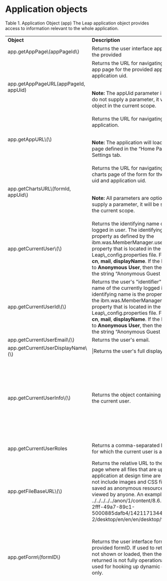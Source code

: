 # Application objects 

Table 1. Application Object (app) The Leap application object provides access to information relevant to the whole application.

<table>
<tr>
<td> <b>Object</b> </td><td> <b>Description</b> <td><b>Example</b></td>
</tr>
<tr>
<td>app.getAppPage\(appPageId\)
<td>Returns the user interface app page object for the provided
<td>

```
var myAppPage = app.getAppPage(“AP_Welcome”);
```

</tr>
<tr>
<td>app.getAppPageURL(appPageId, appUid)
<td>Returns the URL for navigating directly to the app page for the provided app page id and application uid.<br>
<br>

<b>Note:</b> The appUid parameter is optional. If you do not supply a parameter, it will be set to the object in the current scope.
<td>
</tr>
<tr>
<td>app.getAppURL\(\)
<td>Returns the URL for navigating directly to the application.<br>
<br>

<b>Note:</b> The application will load the form or app page defined in the “Home Page” field on the Settings tab.
</tr>
<tr>
<td>app.getChartsURL\(formId, appUid\)
<td>Returns the URL for navigating directly to the charts page of the form for the provided form uid and application uid.<br>
<br>

<b>Note:</b> All parameters are optional. If you do not supply a parameter, it will be set to the object in the current scope.
<td>

```
var url = app.getChartsURL(form.getId(), app.getUID());
```

</tr>
<tr>
<td>app.getCurrentUser\(\)
<td>Returns the identifying name of the currently logged in user. The identifying name is the property as defined by the ibm.was.MemberManager.userProps.id property that is located in the Leap\_config.properties file. For example, <b>uid</b>, <b>cn</b>, <b>mail</b>, <b>displayName</b>. If the Initiator Role is set to <b>Anonymous User</b>, then the function returns the string “Anonymous Guest User”.
<td>To populate the current user's login name into a field in the form, place the following statement in the <b>onLoad</b> event of the form:<br>
<br>

<b>Note:</b> The following code must be entered as a single line.

```
//change F_SingleLine to the ID of the desired field 
BO.F_SingleLine.setValue(app.getCurrentUser());
```

</tr>
<tr>
<td>app.getCurrentUserId\(\)
<td>Returns the user's "identifier" - the identifying name of the currently logged in user. The identifying name is the property as defined by the ibm.was.MemberManager.userProps.id property that is located in the Leap\_config.properties file. For example, <b>uid</b>, <b>cn</b>, <b>mail</b>, <b>displayName</b>. If the Initiator Role is set to <b>Anonymous User</b>, then the function returns the string “Anonymous Guest User”.
<td>
</tr>
<tr>
<td>app.getCurrentUserEmail\(\)
<td>Returns the user's email.
<td>
</tr>
<tr>
<td>app.getCurrentUserDisplayName\(\)
<td>|Returns the user's full display name.
<td>Ex. "Eduardo Ramírez López".
</tr>
<tr>
<td>app.getCurrentUserInfo\(\)
<td>Returns the object containing the attributes of the current user.
<td>For example:

```
{id: "pflorez123", email: "Pedro.Flores@example.com", displayName: "Pedro Flores", userType: "owner"}
```

<b>Note:</b> Not all attributes are available in all deployments. In that case, some of these values will be null.

<b>userType</b>** – possible values:

<ul>
<li>  "owner" – if current user is the app owner</li>
<li>  "guest" – if the current user is anonymous</li>
<li>   "" \(empty string\) – in all other cases</li>
</ul>
</tr>
<tr>
<td>app.getCurrentUserRoles
<td>Returns a comma-separated list of all the roles for which the current user is a member.
<td>For example:

```
item.setValue(app.getCurrentUserRoles());
```

</td>
</tr>
<td>app.getFileBaseURL\(\)
<td>Returns the relative URL to the current browser page where all files that are uploaded into the application at design time are stored. This does not include images and CSS files. All files are saved as anonymous resources that can be viewed by anyone. An example url is ../../../../../anon/1/content/8.6.0.363/97eeb588-2fff-49a7-89c1-5000885dafb4/1421171344944-2/desktop/en/en/en/desktop/files/
<td>
</tr>
<tr>
<td>app.getForm\(formID\)
<td>Returns the user interface form object for the provided formID. If used to return a form that is not shown or loaded, then the object that is returned is not fully operational and should be used for hooking up dynamic event handlers only.
<td>Register an event listener to a service in order to do something when it returns:

```
var form = app.getForm('F_Form1');
     var service = form.getServiceConfiguration('SC_ServiceConfig0');

     service.connectEvent('onCallFinished', function(pSuccess)
     {
     alert('call finished');
     });
```

</tr>
<tr>
<td>app.getFormLaunchURL\(formId, appUid\)
<td>Returns the URL for navigating directly to the form for the provided application uid and form uid.

<b>Note:</b> All parameters are optional. If you do not supply a parameter, it will be set to the object in the current scope.

<td>
```
var url = app.getFormLaunchURL();
var url = app.getFormLaunchURL(form.getId());
var url = app.getFormLaunchURL(form.getId(), app.getUID());

```

</tr>
<tr>
<td>app.getImageBaseURL\(\)
<td>Returns the relative URL to the current browser page where all images that are uploaded into the application at design time are stored. All images are saved as anonymous resources that can be viewed by anyone. An example url is ../../../../../anon/1/content/8.6.0.363/97eeb588-2fff-49a7-89c1-5000885dafb4/1421171344944-2/desktop/en/en/en/desktop/image/
<td>
</tr>
<tr>
<td> app.getLocale\(\)
<td>Returns the current locale of the application, according to the application's settings or the current user's preferences. The returned value is a locale code, in accordance with [Tags for the Identification of Languages \(RFC 3066\)](https://www.ietf.org/rfc/rfc3066.txt).
<td>
</tr>
<tr>
<td>app.getLocation\(callbackFunction, highAccuracy\)
<td>Allows the form designer to get the current user's location.<br>
<br>
 <b>callbackFunction</b> - the callback that occurs after the location request finishes. The designer must define the function to have one argument which will be assigned a Position object if the location request was successful, or null if the request was unsuccessful. Inside the function the designer can assign location attributes to different fields. Five values can be accessed:

<ul>
<li>   position.coords.latitude</li>
<li>   position.coords.longitude</li>
<li>   position.coords.accuracy</li>
<li>   position.coords.altitude</li>
<li>   position.coords.altitudeAccuracy</li>
</ul>
<br>
More information in [https://developer.mozilla.org/en-US/docs/Web/API/Position/](https://developer.mozilla.org/en-US/docs/Web/API/Position/).<br>
<br>
highAccuracy - a boolean value that requests a high accuracy location from the browser if true. See [https://developer.mozilla.org/en-US/docs/Web/API/PositionOptions/enableHighAccuracy](https://developer.mozilla.org/en-US/docs/Web/API/PositionOptions/enableHighAccuracy).
<td>Set the value of F\_SingleLine1 to the current location:

 ```

var highAccuracy = true;
var myCallbackFunction = function (position) {
  if (position !== null) {
    BO.F_SingleLine1.setValue(position.coords.latitude+", "+position.coords.longitude);
  } else {
    alert("Location request failed");
  }
};
app.getLocation(myCallbackFunction,highAccuracy);

```

</tr>
<tr>
<td>app.getProductBaseURL\(\)
<td>Returns the host and context of the Leap server.
<td>

```
var url = app.getProductBaseURL();
```

</tr>
<td>app.getRecordURL\(recordUid, formId, appUid\)
<td>Returns the URL for navigating directly to the record.

<b>Note:</b> All parameters are optional. If you do not supply a parameter, it will be set to the object in the current scope.
<td>

```
var url = app.getRecordURL(‘d1f6eb71-9483-479c-8d47-dd30bd7e9de9’);
var url = app.getRecordURL(‘d1f6eb71-9483-479c-8d47-dd30bd7e9de9’, form.getId());
var url = app.getRecordURL(‘d1f6eb71-9483-479c-8d47-dd30bd7e9de9’, form.getId(), app.getUID());

```

</tr>
</table>
|app.getSharedData\(\)|Returns a JavaScript™ object that can be easily accessed from all custom JavaScript code on the form, and is the suggested location to share data, or create reusable functions.|Create some data and functions to be used later:```
app.getSharedData().titleToShow = 'Welcome Form';
     app.getSharedData().addTwoValues = function(v1,v2)
     {
     return v1 + v2;
     };
```

Example of referencing the established variable and function:```
BO.F_SingleLine.setValue(app.getSharedData().titleToShow);
BO.F_Number.setValue(app.getSharedData().addTwoValues(5, 5));
```

|
|app.getStyleBaseURL\(\)|Returns the relative URL to the current browser page where all CSS style files that are uploaded into the application at design time are stored. All css files are saved as anonymous resources that can be viewed by anyone. An example url is ../../../../../anon/1/content/8.6.0.363/97eeb588-2fff-49a7-89c1-5000885dafb4/1421171344944-2/desktop/en/en/en/desktop/styles/| |
|app.getSuppressWarning\(\)|Gets the current set value for suppressing the warning. See setSuppressWarning for information.|```
var suppressWarning = app.getSuppressWarning();
if(suppressWarning === false)
  app.setSuppressWarning(true);
```

|
|app.getUID\(\)|The UID of the application|Can be used to create a link to another form ```
page.F_StaticWebLink.setLinkValue(BO.F_ServerURL.getValue() + '/apps/secure/1/app/' + app.getUID() + '/launch/index.html?form=F_Form2'));
```

|
|app.getUrlParameter\(parm\)|Looks up a single parameter.|```
var param= app.getUrlParameter('debug')
if(param === 'true')
   alert('Shown only when debug param is present');
```

|
|app.getUrlParameters\(\)|Returns an object with all URL parameters.|```
var params = app.getUrlParameters();
     if(params.CustomWarning)
     alert(params.CustomWarning);
```

|
|app.getViewDataURL\(appUid\)|Returns the URL for navigating directly to the View Data page.

**Note:** The parameter is optional. If you do not supply a parameter, it will be set to the object in the current scope.

|```
var url = app.getViewDataURL();
var url = app.getViewDataURL(app.getUID());

```

|
|app.isCurrentUserInRole\(roleName\)|Returns true if the current user is a member of the provided role, otherwise false.**Note:** The function does not validate the role with the provided roleName, therefore if the role does not exist false is returned.

|For example:```
item.setValue(app.isCurrentUserInRole("Manager"));
```

|
|app.isSingleFormView\(\)|Returns true if the form is shown by itself in the browser and false if it is shown in view data.| |
|app.openApp\(appUid, newTab\)|Opens the home page of an application. The current app is used if you do not supply an app id. If “newTab” is “true”, the app is presented in a new browser tab. The default behavior is for the application to be opened in a new tab.

|```
app.openApp(‘d1f6eb71-9483-479c-8d47-dd30bd7e9de9’);
app.openApp (‘d1f6eb71-9483-479c-8d47-dd30bd7e9de9’, true);
app.openApp (app.getUID(), false);

```

|
|app.openAppPage\(appPageId, appUid, newTab\)|Opens the app page of an application that matches the provided *appPageid*.

**Note:** appUid and newTab are optional. If you do not supply a parameter, it will be set to the object in the current scope. The default behavior is for the application to be opened in a new tab.

|```
app.openAppPage(‘AP_Page1’);
app.openAppPage (‘AP_Page1’, true);
app.openAppPage (‘AP_Page1’, false);

```

|
|app.openForm\(formId, appUid, newTab\)|Opens the form of an application that matches the provided *formId*.

**Note:** appUid and newTab are optional. If you do not supply a parameter, it will be set to the object in the current scope. The default behavior is for the application to be opened in a new tab.

|```
app.openForm(‘F_Form1’);
app.openForm(‘F_Form1’, true);
app.openForm (‘F_Form1’, false);

```

|
|openRecord\(recordUid, formId, appUid, newTab\)|Opens the record of a form that matches the provided *recordId* and *formId*.

**Note:** formId, appUid and newTab are optional. If you do not supply a parameter, it will be set to the object in the current scope. The default behavior is for the application to be opened in a new tab.

|```
app.openRecord(‘xxxxxxxx-xxxx-xxxx-xxxx-xxxxxxxxxxxx’);
app.openRecord(‘xxxxxxxx-xxxx-xxxx-xxxx-xxxxxxxxxxxx’, ‘yyyyyyyy-yyyy-yyyy-yyyy-yyyyyyyyyyyy’);
app.openRecord(‘xxxxxxxx-xxxx-xxxx-xxxx-xxxxxxxxxxxx’, ‘yyyyyyyy-yyyy-yyyy-yyyy-yyyyyyyyyyyy’, true);
app.openRecord(‘xxxxxxxx-xxxx-xxxx-xxxx-xxxxxxxxxxxx’, ‘yyyyyyyy-yyyy-yyyy-yyyy-yyyyyyyyyyyy’, ‘zzzzzzzz-zzzz-zzzz-zzzz-zzzzzzzzzzzz’, false);

```

|
|app.setSuppressWarning\(pSuppress\)|If a user interacts with a form, or JavaScript, they are prompted with a warning message whenever the current browser page tries to navigate to a different URL. This function allows the suppression of that warning. When set to true the message is suppressed until it is set to false again|Can be used at any scope, for example in the application onStart, form onLoad, onItemChange, etc.```
app.setSuppressWarning(true);
```

|
|app.showMessage\(title, message, type, subtitle\)

|Allow usage of a built-in dialog for end-user messages. title: The title to display in the dialog title bar.

 message: The message text to display.

 type \(optional\): can be one of "info", "success", "warn", or "error" and results in appropriate icon being displayed. If type is absent or not one of these values, then no icon will be displayed.

 subtitle \(optional\): Heading text for the message.

|```
app.showMessage
("Error found in data",
 "The booking date cannot be after the event.",
 "error",
 "Please change the booking or event date, then re-submit.");
```

|

**Parent topic:**[Interface objects](ref_jsapi_user_interface_objects.md)

